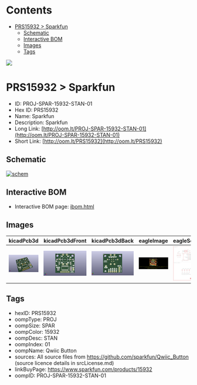 



Contents
========

* [PRS15932 > Sparkfun](#prs15932--sparkfun)
	* [Schematic](#schematic)
	* [Interactive BOM](#interactive-bom)
	* [Images](#images)
	* [Tags](#tags)
  
![][im]
# PRS15932 > Sparkfun

- ID: PROJ-SPAR-15932-STAN-01
- Hex ID: PRS15932
- Name: Sparkfun
- Description: Sparkfun
- Long Link: [http://oom.lt/PROJ-SPAR-15932-STAN-01](http://oom.lt/PROJ-SPAR-15932-STAN-01)
- Short Link: [http://oom.lt/PRS15932](http://oom.lt/PRS15932)

## Schematic
  
[![schem](eagleSchemImage.png)](eagleSchemImage.png)
## Interactive BOM

- Interactive BOM page: [ibom.html](https://htmlpreview.github.io/?https://github.com/oomlout/oomlout_OOMP_projects/blob/main/PROJ-SPAR-15932-STAN-01/kicad/bom/ibom.html)

## Images
  
  

|kicadPcb3d|kicadPcb3dFront|kicadPcb3dBack|eagleImage|eagleSchemImage|
| :---: | :---: | :---: | :---: | :---: |
|[![kicadPcb3d](kicadPcb3d_140.png)](kicadPcb3d.png)|[![kicadPcb3dFront](kicadPcb3dFront_140.png)](kicadPcb3dFront.png)|[![kicadPcb3dBack](kicadPcb3dBack_140.png)](kicadPcb3dBack.png)|[![eagleImage](eagleImage_140.png)](eagleImage.png)|[![eagleSchemImage](eagleSchemImage_140.png)](eagleSchemImage.png)|

## Tags

- hexID: PRS15932
- oompType: PROJ
- oompSize: SPAR
- oompColor: 15932
- oompDesc: STAN
- oompIndex: 01
- oompName: Qwiic Button
- sources: All source files from https://github.com/sparkfun/Qwiic_Button (source licence details in srcLicense.md)
- linkBuyPage: https://www.sparkfun.com/products/15932
- oompID: PROJ-SPAR-15932-STAN-01



[im]: kicadPcb3d_450.png
